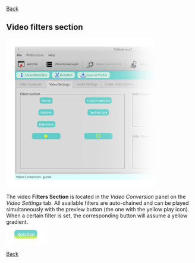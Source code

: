 [Back](../videomass2_use.md)

## Video filters section

![Image](../images/filters.png)

The video **Filters Section** is located in the _Video Conversion_ panel on the _Video Settings_ tab. 
All available filters are auto-chained and can be played simultaneously with the preview button 
(the one with the yellow play icon). When a certain filter is set, the corresponding button will assume 
a yellow gradient.   
![Image](../images/button_rotation.png)

[Back](../videomass2_use.md)
